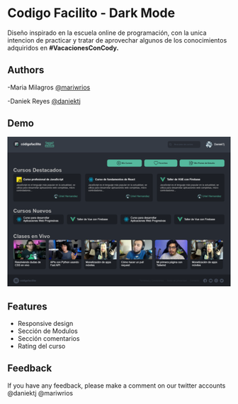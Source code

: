 
# Codigo Facilito - Dark Mode

Diseño inspirado en la escuela online de programación, con la unica intencion de practicar y tratar de aprovechar algunos de los conocimientos adquiridos en **#VacacionesConCody.**


## Authors

-Maria Milagros [@mariwrios](https://www.github.com/mariwrios)

-Daniek Reyes [@daniektj](https://www.github.com/daniektj)
## Demo

![](screenshoot.png)

  
## Features

- Responsive design
- Sección de Modulos
- Sección comentarios
- Rating del curso

  
## Feedback

If you have any feedback, please make a comment on our twitter accounts @daniektj @mariwrios

  